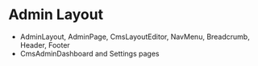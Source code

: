 # Admin Layout

- AdminLayout, AdminPage, CmsLayoutEditor, NavMenu, Breadcrumb, Header, Footer
- CmsAdminDashboard and Settings pages
